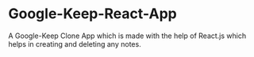 # Google-Keep-React-App
A Google-Keep Clone App which is made with the help of React.js which helps in creating and deleting any notes.
